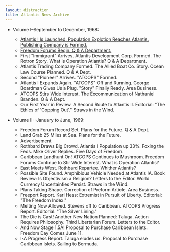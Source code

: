 ```yaml
---
layout: distraction
title: Atlantis News Archive
---
```


- Volume I–September to December, 1968:
  - [Atlantis I Is Launched. Population Explotion Reaches Atlantis. Publishing Company is Formed.](https://drive.google.com/file/d/1U-vpUeVBde4BRH8JHaF4C3Bxu8owvQ1X/view?usp=sharing)
  - [Freedom Forums Begin. Q & A Department.](https://drive.google.com/open?id=1WJ2PfMkA7EUBrdyrGeamDi2KCYISnCxi)
  - First "Immigrant" Arrives. Atlantis Development Corp. Formed. The Rotron Story. What is Operation Atlantis? Q & A Department.
  - Atlantis Trading Company Formed. The Allied Boat Co. Story. Ocean Law Course Planned. Q & A Dept.
  - Second "Pioneer" Arrives. "ATCOPS" Formed.
  - Atlantis I Expands Again. "ATCOPS" Off and Running. George Boardman Gives Us a Plug. "Story" Finally Ready. Area Business.
  - ATCOPS Stirs Wide Interest. The Excommunication of Nathaniel Branden. Q & A Dept.
  - Our First Year in Review. A Second Route to Atlantis II. Editorial: "The Ethics of 'Copping Out'." Straws in the Wind.

- Volume II--January to June, 1969:
  - Freedom Forum Record Set. Plans for the Future. Q & A Dept.
  - Land Grab 25 Miles at Sea. Plans for the Future.
  - Advertisement
  - Rothbard Draws Big Crowd. Atlantis I Population up 33%. Foxing the Feds. Mike Oliver Replies. Five Days of Freedom.
  - Caribbean Landhunt On! ATCOPS Continues to Mushroom. Freedom Forums Continue to Stir Wide Interest. What is Operation Atlantis?
  - East Meets West. Rothbard Repartee. Whither Atlantis?
  - Possible Site Found. Amphibious Vehicle Needed at Atlantis IA. Book Review: Is Objectivism a Religion? Letters to the Editor. World Currency Uncertainties Persist. Straws in the Wind.
  - Plans Taking Shape. Correction of Preform Article. Area Business.
  - Freeport Report. Karl Hess: Extremist in Pursuit of Liberty. Editorial: "The Freedom Index."
  - Melting Now Allowed. Stevens off to Caribbean. ATCOPS Progress Report. Editorial: "The Silver Lining."
  - The Die is Cast! Another New Nation Planned: Taluga. Action Requires Philosophy. Third Libertarian Forum. Letters to the Editor.
  - And Now Stage 1.5A! Proposal to Purchase Caribbean Islets. Freedom Day Comes June 11.
  - I-A Progress Report. Taluga eludes us. Proposal to Purchase Caribbean Islets. Sailing to Bermuda.
